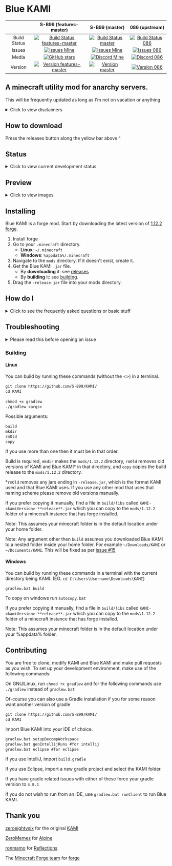 # Blue KAMI

|              | S-B99 (features-master)  | S-B99 (master) | 086 (upstream) |
|:------------:|:-------------:|:--------------:|:--------------:|
| Build Status | [![Build Status features-master](https://img.shields.io/travis/com/S-B99/KAMI/features-master?label=build)](https://travis-ci.com/S-B99/KAMI/tree/features-master) | [![Build Status master](https://img.shields.io/travis/com/S-B99/KAMI/master?label=build)](https://travis-ci.com/S-B99/KAMI/tree/master) | [![Build Status 086](https://travis-ci.com/zeroeightysix/KAMI.svg?branch=master)](https://travis-ci.com/zeroeightysix/KAMI) |
| Issues       | [![Issues Mine](https://img.shields.io/github/issues/S-B99/KAMI?label=issues)](https://github.com/S-B99/kami/issues) | [![Issues Mine](https://img.shields.io/github/issues/S-B99/KAMI?label=issues)](https://github.com/S-B99/kami/issues) | [![Issues 086](https://img.shields.io/github/issues/zeroeightysix/KAMI?label=issues)](https://github.com/zeroeightysix/kami/issues) |
| Media        | [![GitHub stars](https://img.shields.io/github/stars/S-B99/KAMI?style=social)](https://github.com/S-B99/KAMI) | [![Discord Mine](https://img.shields.io/discord/573954110454366214?label=chat&logo=discord&logoColor=white)](https://discord.gg/KfpqwZB) | [![Discord 086](https://img.shields.io/badge/chat-on%20discord-brightgreen.svg)](http://discord.gg/9hvwgeg) |
| Version      | [![Version features-master](https://img.shields.io/github/v/tag/S-B99/KAMI?color=yellow&include_prereleases&label=unstable&sort=semver)](https://github.com/S-B99/KAMI/releases) | [![Version master](https://img.shields.io/github/v/tag/S-B99/KAMI?color=dark-green&label=latest)](https://github.com/S-B99/KAMI/releases) | [![Version 086](https://img.shields.io/github/v/tag/zeroeightysix/KAMI?color=red&label=outdated)](https://github.com/zeroeightysix/KAMI/releases) |

## A minecraft utility mod for anarchy servers.

This will be frequently updated as long as I'm not on vacation or anything

<details>
	<summary>Click to view disclaimers</summary>

	This is by no means a finished project, nor is it a "cheat" or "hack" for anything, it is a *utility* mod.

	Please note Baritone is no longer included. Download the standalone jar [from here](https://github.com/cabaletta/baritone/releases).

	See [forgehax](https://github.com/fr1kin/forgehax) for an equivalent. Some features in KAMI may be based on those of forgehax, and KAMI / Blue KAMI have some features it doesn't. Blue KAMI won't be based off of other mods unless said otherwise.

</details>

## How to download

Press the releases button along the yellow bar above ^

## Status

<details>
	<summary>Click to view current development status</summary>

[Everything here is planned for sure.](https://github.com/zeroeightysix/KAMI/pull/114), [along with here](https://github.com/S-B99/KAMI/issues/12)

This is currently in slowed development. Maintainance and further development is planned in the next couple months.

</details>

## Preview

<details>
	<summary>Click to view images</summary>

	![GUI](.github/IMAGES/gui.png)

	![ShulkerPreview](.github/IMAGES/shulkerChat.png)
 
	![CrystalAura](.github/IMAGES/crystalAura.png)

</details>

## Installing

Blue KAMI is a forge mod. Start by downloading the latest version of [1.12.2 forge](https://files.minecraftforge.net/).
1. Install forge
2. Go to your `.minecraft` directory.
   * **Linux**: `~/.minecraft`
   * **Windows**: `%appdata%/.minecraft`
3. Navigate to the `mods` directory. If it doesn't exist, create it.
4. Get the Blue KAMI `.jar` file.
   * By **downloading** it: see [releases](../../releases)
   * By **building** it: see [building](#building).
5. Drag the `-release.jar` file into your mods directory.

## How do I

<details>
	<summary>Click to see the frequently asked questions or basic stuff</summary>

	##### Open the GUI
	Press Y.

	##### Use commands
	The default prefix is `.`. Commands are used through chat, use `.commands` for a list of commands.

	##### Bind modules
	Run `.bind <module> <key>`.

	You can also use `.bind modifiers on` to allow modules to be bound to keybinds with modifiers, e.g `ctrl + shift + w` or `ctrl + c`.

	##### Change command prefix
	By using the command `prefix <prefix>` or after having ran Blue KAMI (make sure it's closed), editing your configuration file (find it using `config path` in-game) and changing the value of `commandPrefix` to change the prefix.

	##### Change Custom Chat ending
	Edit line 19 in `kami/src/main/java/me/zeroeightysix/kami/module/modules/misc/CustomChat.java`
	Change the `\u23D0` characters to something else you want, [use this website to do it](https://www.branah.com/unicode-converter).
	Paste text in the first box and copy the output from the second.

	This will be implemented with a command in the near future, see issue [#11](https://github.com/S-B99/KAMI/issues/11)

</details>

## Troubleshooting

<details>
	<summary>Please read this before opening an issue</summary>

	Please reference the main [troubleshooting page](docs/TROUBLESHOOTING.md)

	If you have an issue or problem and it's not listed there, please [open a new issue](../../issues/new/choose) and a contributor will help you further.

</details>

### Building
#### Linux
You can build by running these commands (without the <>) in a terminal.
```
git clone https://github.com/S-B99/KAMI/
cd KAMI

chmod +x gradlew
./gradlew <args>
```
Possible arguments:
```
build
mkdir
rmOld
copy
```
If you use more than one then it must be in that order. 

Build is required, `mkdir` makes the `mods/1.12.2` directory, `rmOld` removes old versions of KAMI and Blue KAMI\* in that directory, and `copy` copies the build release to the `mods/1.12.2` directory. 

\*`rmOld` removes any jars ending in `-release.jar`, which is the format KAMI used and that Blue KAMI uses. If you use any other mod that uses that naming scheme please remove old versions manually.

If you prefer copying it manually, find a file in `build/libs` called `KAMI-<kamiVersion>-**release**.jar` which you can copy to the `mods/1.12.2` folder of a minecraft instance that has forge installed.

Note: This assumes your minecraft folder is in the default location under your home folder.

Note: Any argument other then `build` assumes you downloaded Blue KAMI to a nested folder inside your home folder. For example `~/Downloads/KAMI` or `~/Documents/KAMI`. This will be fixed as per [issue #15](https://github.com/S-B99/KAMI/issues/15)

#### Windows
You can build by running these commands in a terminal with the current directory being KAMI. (EG. `cd C:\Users\Username\Downloads\KAMI`)
```
gradlew.bat build
```

To copy on windows run `autocopy.bat`

If you prefer copying it manually, find a file in `build/libs` called `KAMI-<kamiVersion>-**release**.jar` which you can copy to the `mods\1.12.2` folder of a minecraft instance that has forge installed.

Note: This assumes your minecraft folder is in the default location under your %appdata% folder.

## Contributing

You are free to clone, modify KAMI and Blue KAMI and make pull requests as you wish. To set up your development environment, make use of the following commands:

On GNU/Linux, run `chmod +x gradlew` and for the following commands use `./gradlew` instead of `gradlew.bat`

Of-course you can also use a Gradle installation if you for some reason want another version of gradle
```
git clone https://github.com/S-B99/KAMI/
cd KAMI
```
Import Blue KAMI into your IDE of choice. 
```
gradlew.bat setupDecompWorkspace
gradlew.bat genIntellijRuns #for intellij
gradlew.bat eclipse #for eclipse
```
If you use IntelliJ, import `build.gradle`

If you use Eclipse, import a new gradle project and select the KAMI folder. 

If you have gradle related issues with either of these force your gradle version to `4.8.1`

If you do not wish to run from an IDE, use `gradlew.bat runClient` to run Blue KAMI.

## Thank you

[zeroeightysix](https://github.com/zeroeightysix) for the original [KAMI](https://github.com/zeroeightysix/KAMI)

[ZeroMemes](https://github.com/ZeroMemes) for [Alpine](https://github.com/ZeroMemes/Alpine)

[ronmamo](https://github.com/ronmamo/) for [Reflections](https://github.com/ronmamo/reflections)

The [Minecraft Forge team](https://github.com/MinecraftForge) for [forge](https://files.minecraftforge.net/)
